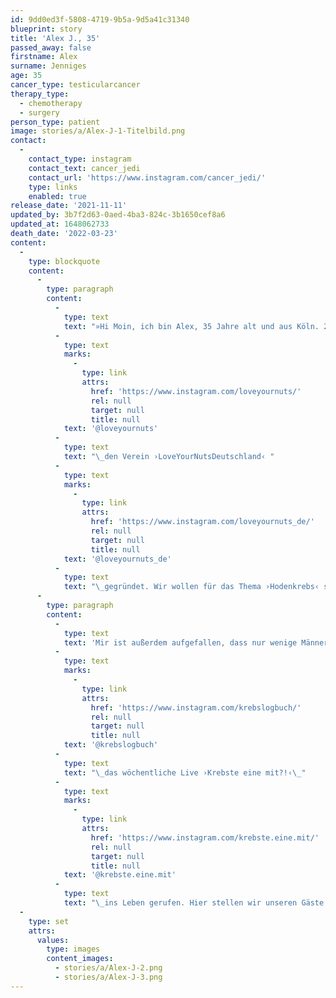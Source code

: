 ```yaml
---
id: 9dd0ed3f-5808-4719-9b5a-9d5a41c31340
blueprint: story
title: 'Alex J., 35'
passed_away: false
firstname: Alex
surname: Jenniges
age: 35
cancer_type: testicularcancer
therapy_type:
  - chemotherapy
  - surgery
person_type: patient
image: stories/a/Alex-J-1-Titelbild.png
contact:
  -
    contact_type: instagram
    contact_text: cancer_jedi
    contact_url: 'https://www.instagram.com/cancer_jedi/'
    type: links
    enabled: true
release_date: '2021-11-11'
updated_by: 3b7f2d63-0aed-4ba3-824c-3b1650cef8a6
updated_at: 1648062733
death_date: '2022-03-23'
content:
  -
    type: blockquote
    content:
      -
        type: paragraph
        content:
          -
            type: text
            text: "»Hi Moin, ich bin Alex, 35 Jahre alt und aus Köln. 2016 hat sich bei mir die Diagnose Hodenkrebs eingeschlichen und mein Leben mal so richtig auf den Kopf gestellt. Nach Hodenentfernung, Chemotherapie, Metastasen, einer – wegen falscher Behandlung – abgebrochenen Reha und einer Berg und Talfahrt die sich gewaschen hat, bin ich nach fünf Jahren Remission seit Kurzem auch auf großer Mission: Da ich damals nicht den leisesten Schimmer hatte, dass ich mit eigenem Abtasten den Verlauf hätte mildern können und somit selbst meiner Gesundheit – in diesem Fall dem häufigsten Krebs bei Männern zwischen 15 und 45 Jahren – vorbeugen können, habe ich in Zusammenarbeit mit\_"
          -
            type: text
            marks:
              -
                type: link
                attrs:
                  href: 'https://www.instagram.com/loveyournuts/'
                  rel: null
                  target: null
                  title: null
            text: '@loveyournuts'
          -
            type: text
            text: "\_den Verein ›LoveYourNutsDeutschland‹ "
          -
            type: text
            marks:
              -
                type: link
                attrs:
                  href: 'https://www.instagram.com/loveyournuts_de/'
                  rel: null
                  target: null
                  title: null
            text: '@loveyournuts_de'
          -
            type: text
            text: "\_gegründet. Wir wollen für das Thema ›Hodenkrebs‹ sensibilisieren und junge Männer auf eigene Vorsorge aufmerksam machen."
      -
        type: paragraph
        content:
          -
            type: text
            text: 'Mir ist außerdem aufgefallen, dass nur wenige Männer über Krebs oder allgemein über Gesundheit sprechen – zumindest nicht, wenn es sie selbst betrifft. Daher habe ich mit Darmi '
          -
            type: text
            marks:
              -
                type: link
                attrs:
                  href: 'https://www.instagram.com/krebslogbuch/'
                  rel: null
                  target: null
                  title: null
            text: '@krebslogbuch'
          -
            type: text
            text: "\_das wöchentliche Live ›Krebste eine mit?!‹\_"
          -
            type: text
            marks:
              -
                type: link
                attrs:
                  href: 'https://www.instagram.com/krebste.eine.mit/'
                  rel: null
                  target: null
                  title: null
            text: '@krebste.eine.mit'
          -
            type: text
            text: "\_ins Leben gerufen. Hier stellen wir unseren Gäste unverblümt Fragen zu Ihrer Krebserkrankung, auf dem Weg, die Weltherrschaft an uns zu reißen 😜«"
  -
    type: set
    attrs:
      values:
        type: images
        content_images:
          - stories/a/Alex-J-2.png
          - stories/a/Alex-J-3.png
---
```

